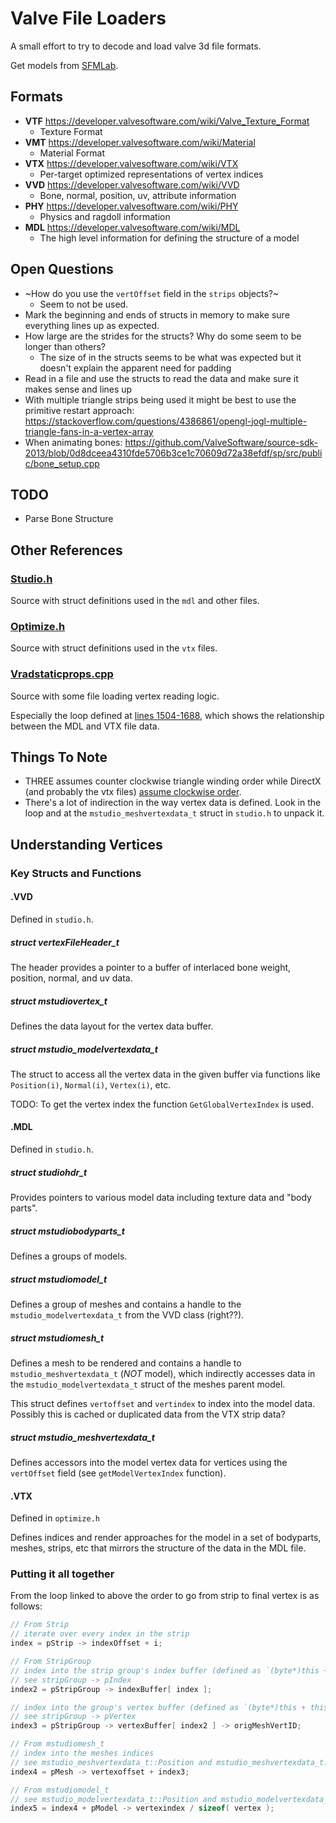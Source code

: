 # Valve File Loaders

A small effort to try to decode and load valve 3d file formats.

Get models from [SFMLab](https://SFMLab.com).

## Formats

- **VTF** https://developer.valvesoftware.com/wiki/Valve_Texture_Format
  - Texture Format
- **VMT** https://developer.valvesoftware.com/wiki/Material
  - Material Format
- **VTX** https://developer.valvesoftware.com/wiki/VTX
  - Per-target optimized representations of vertex indices
- **VVD** https://developer.valvesoftware.com/wiki/VVD
  - Bone, normal, position, uv, attribute information
- **PHY** https://developer.valvesoftware.com/wiki/PHY
  - Physics and ragdoll information
- **MDL** https://developer.valvesoftware.com/wiki/MDL
  - The high level information for defining the structure of a model

## Open Questions
- ~How do you use the `vertOffset` field in the `strips` objects?~
  - Seem to not be used.
- Mark the beginning and ends of structs in memory to make sure everything lines up as expected.
- How large are the strides for the structs? Why do some seem to be longer than others?
  - The size of in the structs seems to be what was expected but it doesn't explain the apparent need for padding
- Read in a file and use the structs to read the data and make sure it makes sense and lines up
- With multiple triangle strips being used it might be best to use the primitive restart approach: https://stackoverflow.com/questions/4386861/opengl-jogl-multiple-triangle-fans-in-a-vertex-array
- When animating bones: https://github.com/ValveSoftware/source-sdk-2013/blob/0d8dceea4310fde5706b3ce1c70609d72a38efdf/sp/src/public/bone_setup.cpp

## TODO
- Parse Bone Structure

## Other References

### [Studio.h](https://github.com/ValveSoftware/source-sdk-2013/blob/master/sp/src/public/studio.h)

Source with struct definitions used in the `mdl` and other files.

### [Optimize.h](https://github.com/ValveSoftware/source-sdk-2013/blob/master/mp/src/public/optimize.h)

Source with struct definitions used in the `vtx` files.

### [Vradstaticprops.cpp](https://github.com/ValveSoftware/source-sdk-2013/blob/master/sp/src/utils/vrad/vradstaticprops.cpp)

Source with some file loading vertex reading logic.

Especially the loop defined at [lines 1504-1688](https://github.com/ValveSoftware/source-sdk-2013/blob/master/sp/src/utils/vrad/vradstaticprops.cpp#L1504-L1688), which shows the relationship between the MDL and VTX file data.

## Things To Note
- THREE assumes counter clockwise triangle winding order while DirectX (and probably the vtx files) [assume clockwise order](https://stackoverflow.com/questions/23790272/vertex-winding-order-in-dx11).
- There's a lot of indirection in the way vertex data is defined. Look in the loop and at the `mstudio_meshvertexdata_t` struct in `studio.h` to unpack it.

## Understanding Vertices
### Key Structs and Functions
#### .VVD
Defined in `studio.h`.

##### struct vertexFileHeader_t
The header provides a pointer to a buffer of interlaced bone weight, position, normal, and uv data.

##### struct mstudiovertex_t
Defines the data layout for the vertex data buffer.

##### struct mstudio_modelvertexdata_t
The struct to access all the vertex data in the given buffer via functions like `Position(i)`, `Normal(i)`, `Vertex(i)`, etc.

TODO: To get the vertex index the function `GetGlobalVertexIndex` is used.

#### .MDL
Defined in `studio.h`.

##### struct studiohdr_t
Provides pointers to various model data including texture data and "body parts".

##### struct mstudiobodyparts_t
Defines a groups of models.

##### struct mstudiomodel_t
Defines a group of meshes and contains a handle to the `mstudio_modelvertexdata_t` from the VVD class (right??).

##### struct mstudiomesh_t
Defines a mesh to be rendered and contains a handle to `mstudio_meshvertexdata_t` (_NOT_ model), which indirectly accesses data in the `mstudio_modelvertexdata_t` struct of the meshes parent model.

This struct defines `vertoffset` and `vertindex` to index into the model data. Possibly this is cached or duplicated data from the VTX strip data?

##### struct mstudio_meshvertexdata_t
Defines accessors into the model vertex data for vertices using the `vertOffset` field (see `getModelVertexIndex` function).

#### .VTX
Defined in `optimize.h`

Defines indices and render approaches for the model in a set of bodyparts, meshes, strips, etc that mirrors the structure of the data in the MDL file.

### Putting it all together

From the loop linked to above the order to go from strip to final vertex is as follows:

```c
// From Strip
// iterate over every index in the strip
index = pStrip -> indexOffset + i;

// From StripGroup
// index into the strip group's index buffer (defined as `(byte*)this + this.indexoffset)`)
// see stripGroup -> pIndex
index2 = pStripGroup -> indexBuffer[ index ];

// index into the group's vertex buffer (defined as `(byte*)this + this.vertoffset)`)
// see stripGroup -> pVertex
index3 = pStripGroup -> vertexBuffer[ index2 ] -> origMeshVertID;

// From mstudiomesh_t
// index into the meshes indices
// see mstudio_meshvertexdata_t::Position and mstudio_meshvertexdata_t::GetModelVertexIndex
index4 = pMesh -> vertexoffset + index3;

// From mstudiomodel_t
// see mstudio_modelvertexdata_t::Position and mstudio_modelvertexdata_t::GetGlobalVertexIndex
index5 = index4 + pModel -> vertexindex / sizeof( vertex );
```
